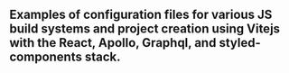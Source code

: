 ## Examples of configuration files for various JS build systems and project creation using Vitejs with the React, Apollo, Graphql, and styled-components stack.
